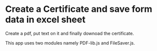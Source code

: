 # Create a Certificate and save form data in excel sheet

Create a pdf, put text on it and finally downoad the certificate.

This app uses two modules namely PDF-lib.js and FileSaver.js.
